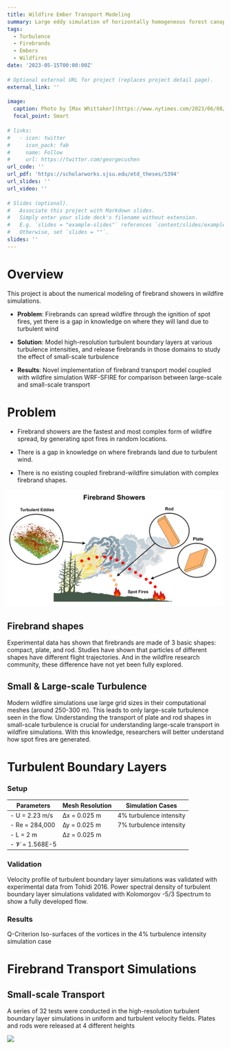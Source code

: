 ```yaml
---
title: Wildfire Ember Transport Modeling
summary: Large eddy simulation of horizontally homogeneous forest canopy for validation of PALM.
tags:
  - Turbulence
  - Firebrands
  - Embers
  - Wildfires
date: '2023-05-15T00:00:00Z'

# Optional external URL for project (replaces project detail page).
external_link: ''

image:
  caption: Photo by [Max Whittaker](https://www.nytimes.com/2023/06/08/opinion/smoke-air-quality-what-started-the-wildfire.html) on NY Times
  focal_point: Smart

# links:
#   - icon: twitter
#     icon_pack: fab
#     name: Follow
#     url: https://twitter.com/georgecushen
url_code: ''
url_pdf: 'https://scholarworks.sjsu.edu/etd_theses/5394'
url_slides: ''
url_video: ''

# Slides (optional).
#   Associate this project with Markdown slides.
#   Simply enter your slide deck's filename without extension.
#   E.g. `slides = "example-slides"` references `content/slides/example-slides.md`.
#   Otherwise, set `slides = ""`.
slides: ''
---
```


# Overview
This project is about the numerical modeling of firebrand showers in wildfire simulations.

- **Problem**: Firebrands can spread wildfire through the ignition of spot fires, yet there is a gap in knowledge on where they will land due to turbulent wind 

- **Solution**: Model high-resolution turbulent boundary layers at various turbulence intensities, and release firebrands in those domains to study the effect of small-scale turbulence 

- **Results**: Novel implementation of firebrand transport model coupled with wildfire simulation WRF-SFIRE for comparison between large-scale and small-scale transport


# Problem
- Firebrand showers are the fastest and most complex form of wildfire spread, by generating spot fires in random locations. 

- There is a gap in knowledge on where firebrands land due to turbulent wind. 

- There is no existing coupled firebrand-wildfire simulation with complex firebrand shapes.

![Alt text](image.png)

## Firebrand shapes
Experimental data has shown that firebrands are made of 3 basic shapes: compact, plate, and rod. Studies have shown that particles of different shapes have different flight trajectories. And in the wildfire research community, these difference have not yet been fully explored.

## Small & Large-scale Turbulence
Modern wildfire simulations use large grid sizes in their computational meshes (around 250-300 m). This leads to only large-scale turbulence seen in the flow. Understanding the transport of plate and rod shapes in small-scale turbulence is crucial for understanding large-scale transport in wildfire simulations. With this knowledge, researchers will better understand how spot fires are generated.

# Turbulent Boundary Layers

### Setup
| Parameters | Mesh Resolution | Simulation Cases |
|---|---|---|
| - U = 2.23 m/s  | ∆x = 0.025 m | 4% turbulence intensity |
| - Re = 284,000  | ∆y = 0.025 m | 7% turbulence intensity |
| - L = 2 m       | ∆z = 0.025 m |
| - 𝓥 = 1.568E-5 | 

### Validation
Velocity profile of turbulent boundary layer simulations was validated with experimental data from Tohidi 2016. Power spectral density of turbulent boundary layer simulations validated with Kolomorgov -5/3 Spectrum to show a fully developed flow.

### Results
Q-Criterion
Iso-surfaces of the vortices in the 4% turbulence intensity simulation case



# Firebrand Transport Simulations

## Small-scale Transport
A series of 32 tests were conducted in the high-resolution turbulent boundary layer simulations in uniform and turbulent velocity fields. Plates and rods were released at 4 different heights

![](https://youtu.be/0_YlRZiG-ZM)